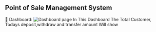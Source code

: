 ## Point of Sale Management System

:pushpin: Dashboard:
![ Dashboard page]([https://github.com/limonislamborno/Angular-With-Spring-Boot-Project/blob/main/Screenshots/1.%20Dashoard.png](https://github.com/mdtowhid98/POS-Management-Springboot-with-Angular/blob/main/Screen%20shot/3%2C%20Dhanmondi%20branch%20home%20page.png))
In This Dashboard The Total Customer, Todays deposit,withdraw and transfer amount Will show
